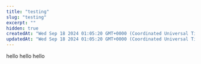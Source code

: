 ```yaml
---
title: "testing"
slug: "testing"
excerpt: ""
hidden: true
createdAt: "Wed Sep 18 2024 01:05:20 GMT+0000 (Coordinated Universal Time)"
updatedAt: "Wed Sep 18 2024 01:05:20 GMT+0000 (Coordinated Universal Time)"
---
```



hello hello hello